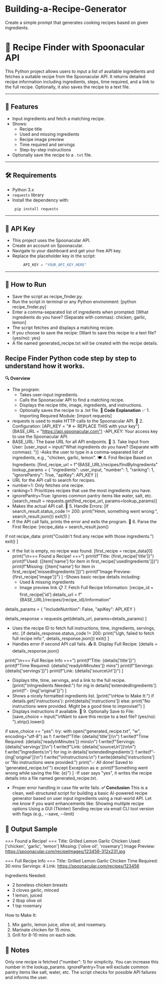 # Building-a-Recipe-Generator
Create a simple prompt that generates cooking recipes based on given ingredients.

# 🥘 Recipe Finder with Spoonacular API
This Python project allows users to input a list of available ingredients and fetches a suitable recipe from the Spoonacular API. 
It returns detailed recipe information including ingredients, steps, time required, and a link to the full recipe. Optionally, it also saves the recipe to a text file.

---
## 📌 Features
- Input ingredients and fetch a matching recipe.
- Shows:
  - Recipe title
  - Used and missing ingredients
  - Recipe image preview
  - Time required and servings
  - Step-by-step instructions
- Optionally save the recipe to a `.txt` file.
---

## 🛠️ Requirements
- Python 3.x
- `requests` library
- Install the dependency with:
  ```bash
   pip install requests
----

## 🔐 API Key
- This project uses the Spoonacular API.
- Create an account on Spoonacular.
- Navigate to your dashboard and get your free API key.
- Replace the placeholder key in the script:
  ```python
       API_KEY = "YOUR_API_KEY_HERE"
---
## 🚀 How to Run
- Save the script as recipe_finder.py.
- Run the script in terminal or any Python environment:
   [python recipe_finder.py]
- Enter a comma-separated list of ingredients when prompted:
  [What ingredients do you have? (Separate with commas): chicken, garlic, lemon]
- The script fetches and displays a matching recipe.
- If you choose to save the recipe:
   [Want to save this recipe to a text file? (yes/no): yes}
- A file named generated_recipe.txt will be created with the recipe details.

## Recipe Finder Python code step by step to understand how it works.
**🔍 Overview**
- The program:
  - Takes user-input ingredients.
  - Calls the Spoonacular API to find a matching recipe.
  - Displays the recipe title, image, ingredients, and instructions.
  - Optionally saves the recipe to a .txt file.
**🧱 Code Explanation**
✅ 1. Importing Required Module:
[import requests]
- requests is used to make HTTP calls to the Spoonacular API.
🔐 2. Configuration:
[API_KEY = "# ← REPLACE THIS with your key"]
[BASE_URL = "https://api.spoonacular.com"]
-API_KEY: Your access key to use the Spoonacular API.
- BASE_URL: The base URL for all API endpoints.
🧾 3. Take Input from User:
[user_input = input("What ingredients do you have? (Separate with commas): ")]
-Asks the user to type in a comma-separated list of ingredients, e.g., "chicken, garlic, lemon".
🍽️ 4. Find Recipe Based on Ingredients:
[find_recipe_url = f"{BASE_URL}/recipes/findByIngredients"
lookup_params = {
    "ingredients": user_input,
    "number": 1,
    "ranking": 1,
    "ignorePantry": True,
    "apiKey": API_KEY
}]
- URL for the API call to search for recipes.
- number=1: Only fetches one recipe.
- ranking=1: Prioritizes recipes that use the most ingredients you have.
- ignorePantry=True: Ignores common pantry items like water, salt, etc.
[search_result = requests.get(find_recipe_url, params=lookup_params)]
- Makes the actual API call.
🚨 5. Handle Errors:
[if search_result.status_code != 200:
    print("Hmm, something went wrong:", search_result.json())
    exit(1)
]
- If the API call fails, prints the error and exits the program.
🥇 6. Parse the First Recipe:
[recipe_data = search_result.json()

if not recipe_data:
    print("Couldn't find any recipe with those ingredients.")
    exit()
] 
- If the list is empty, no recipe was found.
  [first_recipe = recipe_data[0]
print("\n=== Found a Recipe! ===")
print(f"Title: {first_recipe['title']}")
print(f"Used: {[item['name'] for item in first_recipe['usedIngredients']]}")
print(f"Missing: {[item['name'] for item in first_recipe['missedIngredients']]}")
print(f"Image Preview: {first_recipe['image']}")
]
-Shows basic recipe details including:
    - Used & missing ingredients
    - Image preview link
📋 7. Fetch Full Recipe Information:
[recipe_id = first_recipe['id']
details_url = f"{BASE_URL}/recipes/{recipe_id}/information"

details_params = {
    "includeNutrition": False,
    "apiKey": API_KEY
}

details_response = requests.get(details_url, params=details_params)
]
- Uses the recipe ID to fetch full instructions, time, ingredients, servings, etc.
  [if details_response.status_code != 200:
    print("Ugh, failed to fetch full recipe info:", details_response.json())
    exit()
]
- Handles error if second API call fails.
📤 8. Display Full Recipe:
[details = details_response.json()

print("\n=== Full Recipe Info ===")
print(f"Title: {details['title']}")
print(f"Time Required: {details['readyInMinutes']} mins")
print(f"Servings: {details['servings']}")
print(f"Link: {details['sourceUrl']}")
]
- Displays title, time, servings, and a link to the full recipe.
[print("\nIngredients Needed:")
for ing in details['extendedIngredients']:
    print(f"- {ing['original']}")
]
- Shows a nicely formatted ingredients list.
[print("\nHow to Make It:")
if details.get('instructions'):
    print(details['instructions'])
else:
    print("No instructions were provided. Might be a good time to improvise!")
]
- Displays instructions if available.
💾 9. Optionally Save to File:
[save_choice = input("\nWant to save this recipe to a text file? (yes/no): ").strip().lower()

if save_choice == "yes":
    try:
        with open("generated_recipe.txt", "w", encoding="utf-8") as f:
            f.write(f"Title: {details['title']}\n")
            f.write(f"Time Required: {details['readyInMinutes']} mins\n")
            f.write(f"Servings: {details['servings']}\n")
            f.write(f"Link: {details['sourceUrl']}\n\n")
            f.write("Ingredients:\n")
            for ing in details['extendedIngredients']:
                f.write(f"- {ing['original']}\n")
            f.write("\nInstructions:\n")
            f.write(details['instructions'] or "No instructions were provided.")
        print("✅ All done! Saved to 'generated_recipe.txt'")
    except Exception as e:
        print(f"Something went wrong while saving the file: {e}")
]
-If user says "yes", it writes the recipe details into a file named generated_recipe.txt.
- Proper error handling in case file write fails.
**✅ Conclusion**
  This is a clean, well-structured script for building a basic AI-powered recipe generator based on user input ingredients using a real-world API.
  Let me know if you want enhancements like:
  Showing multiple recipe options
  Using a GUI (Tkinter)
  Sending recipe via email
  CLI tool version with flags (e.g., --save, --limit)


## 📂 Output Sample
=== Found a Recipe! ===
Title: Grilled Lemon Garlic Chicken
Used: ['chicken', 'garlic', 'lemon']
Missing: ['olive oil', 'rosemary']
Image Preview: https://spoonacular.com/recipeImages/123456-312x231.jpg

=== Full Recipe Info ===
Title: Grilled Lemon Garlic Chicken
Time Required: 30 mins
Servings: 4
Link: https://spoonacular.com/recipes/123456

Ingredients Needed:
- 2 boneless chicken breasts
- 3 cloves garlic, minced
- 1 lemon, juiced
- 2 tbsp olive oil
- 1 tsp rosemary

How to Make It:
1. Mix garlic, lemon juice, olive oil, and rosemary.
2. Marinate chicken for 15 mins.
3. Grill for 8-10 mins on each side.


## 🧠 Notes
Only one recipe is fetched ("number": 1) for simplicity. You can increase this number in the lookup_params.
ignorePantry=True will exclude common pantry items like salt, water, etc.
The script checks for possible API failures and informs the user.

